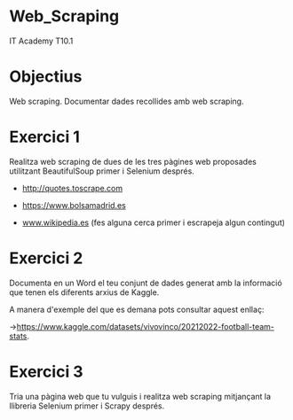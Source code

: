 # Web_Scraping
IT Academy T10.1

# Objectius
  Web scraping.
  Documentar dades recollides amb web scraping.

# Exercici 1
Realitza web scraping de dues de les tres pàgines web proposades utilitzant BeautifulSoup primer i Selenium després. 

- http://quotes.toscrape.com

- https://www.bolsamadrid.es

- www.wikipedia.es (fes alguna cerca primer i escrapeja algun contingut)


# Exercici 2
Documenta en un Word el teu conjunt de dades generat amb la informació que tenen els diferents arxius de Kaggle.

A manera d'exemple del que es demana pots consultar aquest enllaç:

->https://www.kaggle.com/datasets/vivovinco/20212022-football-team-stats.


# Exercici 3
Tria una pàgina web que tu vulguis i realitza web scraping mitjançant la llibreria Selenium primer i Scrapy després. 
